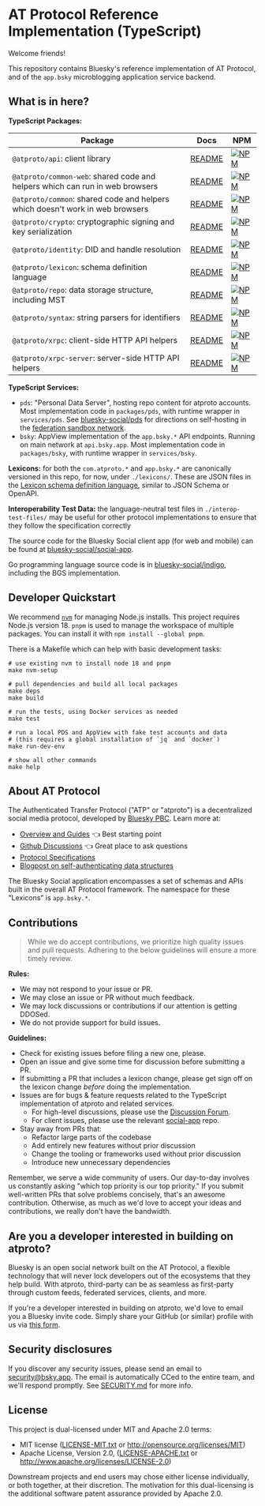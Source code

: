 # AT Protocol Reference Implementation (TypeScript)

Welcome friends!

This repository contains Bluesky's reference implementation of AT Protocol, and of the `app.bsky` microblogging application service backend.

## What is in here?

**TypeScript Packages:**

| Package                                                                       | Docs                                       | NPM                                                                                                             |
| ----------------------------------------------------------------------------- | ------------------------------------------ | --------------------------------------------------------------------------------------------------------------- |
| `@atproto/api`: client library                                                | [README](./packages/api/README.md)         | [![NPM](https://img.shields.io/npm/v/@atproto/api)](https://www.npmjs.com/package/@atproto/api)                 |
| `@atproto/common-web`: shared code and helpers which can run in web browsers  | [README](./packages/common-web/README.md)  | [![NPM](https://img.shields.io/npm/v/@atproto/common-web)](https://www.npmjs.com/package/@atproto/common-web)   |
| `@atproto/common`: shared code and helpers which doesn't work in web browsers | [README](./packages/common/README.md)      | [![NPM](https://img.shields.io/npm/v/@atproto/common)](https://www.npmjs.com/package/@atproto/common)           |
| `@atproto/crypto`: cryptographic signing and key serialization                | [README](./packages/crypto/README.md)      | [![NPM](https://img.shields.io/npm/v/@atproto/crypto)](https://www.npmjs.com/package/@atproto/crypto)           |
| `@atproto/identity`: DID and handle resolution                                | [README](./packages/identity/README.md)    | [![NPM](https://img.shields.io/npm/v/@atproto/identity)](https://www.npmjs.com/package/@atproto/identity)       |
| `@atproto/lexicon`: schema definition language                                | [README](./packages/lexicon/README.md)     | [![NPM](https://img.shields.io/npm/v/@atproto/lexicon)](https://www.npmjs.com/package/@atproto/lexicon)         |
| `@atproto/repo`: data storage structure, including MST                        | [README](./packages/repo/README.md)        | [![NPM](https://img.shields.io/npm/v/@atproto/repo)](https://www.npmjs.com/package/@atproto/repo)               |
| `@atproto/syntax`: string parsers for identifiers                             | [README](./packages/syntax/README.md)      | [![NPM](https://img.shields.io/npm/v/@atproto/syntax)](https://www.npmjs.com/package/@atproto/syntax)           |
| `@atproto/xrpc`: client-side HTTP API helpers                                 | [README](./packages/xrpc/README.md)        | [![NPM](https://img.shields.io/npm/v/@atproto/xrpc)](https://www.npmjs.com/package/@atproto/xrpc)               |
| `@atproto/xrpc-server`: server-side HTTP API helpers                          | [README](./packages/xrpc-server/README.md) | [![NPM](https://img.shields.io/npm/v/@atproto/xrpc-server)](https://www.npmjs.com/package/@atproto/xrpc-server) |

**TypeScript Services:**

- `pds`: "Personal Data Server", hosting repo content for atproto accounts. Most implementation code in `packages/pds`, with runtime wrapper in `services/pds`. See [bluesky-social/pds](https://github.com/bluesky-social/pds) for directions on self-hosting in the [federation sandbox network](https://atproto.com/blog/federation-developer-sandbox).
- `bsky`: AppView implementation of the `app.bsky.*` API endpoints. Running on main network at `api.bsky.app`. Most implementation code in `packages/bsky`, with runtime wrapper in `services/bsky`.

**Lexicons:** for both the `com.atproto.*` and `app.bsky.*` are canonically versioned in this repo, for now, under `./lexicons/`. These are JSON files in the [Lexicon schema definition language](https://atproto.com/specs/lexicon), similar to JSON Schema or OpenAPI.

**Interoperability Test Data:** the language-neutral test files in `./interop-test-files/` may be useful for other protocol implementations to ensure that they follow the specification correctly

The source code for the Bluesky Social client app (for web and mobile) can be found at [bluesky-social/social-app](https://github.com/bluesky-social/social-app).

Go programming language source code is in [bluesky-social/indigo](https://github.com/bluesky-social/indigo), including the BGS implementation.

## Developer Quickstart

We recommend [`nvm`](https://github.com/nvm-sh/nvm) for managing Node.js installs. This project requires Node.js version 18. `pnpm` is used to manage the workspace of multiple packages. You can install it with `npm install --global pnpm`.

There is a Makefile which can help with basic development tasks:

```shell
# use existing nvm to install node 18 and pnpm
make nvm-setup

# pull dependencies and build all local packages
make deps
make build

# run the tests, using Docker services as needed
make test

# run a local PDS and AppView with fake test accounts and data
# (this requires a global installation of `jq` and `docker`)
make run-dev-env

# show all other commands
make help
```

## About AT Protocol

The Authenticated Transfer Protocol ("ATP" or "atproto") is a decentralized social media protocol, developed by [Bluesky PBC](https://blueskyweb.xyz). Learn more at:

- [Overview and Guides](https://atproto.com/guides/overview) 👈 Best starting point
- [Github Discussions](https://github.com/bluesky-social/atproto/discussions) 👈 Great place to ask questions
- [Protocol Specifications](https://atproto.com/specs/atp)
- [Blogpost on self-authenticating data structures](https://blueskyweb.xyz/blog/3-6-2022-a-self-authenticating-social-protocol)

The Bluesky Social application encompasses a set of schemas and APIs built in the overall AT Protocol framework. The namespace for these "Lexicons" is `app.bsky.*`.

## Contributions

> While we do accept contributions, we prioritize high quality issues and pull requests. Adhering to the below guidelines will ensure a more timely review.

**Rules:**

- We may not respond to your issue or PR.
- We may close an issue or PR without much feedback.
- We may lock discussions or contributions if our attention is getting DDOSed.
- We do not provide support for build issues.

**Guidelines:**

- Check for existing issues before filing a new one, please.
- Open an issue and give some time for discussion before submitting a PR.
- If submitting a PR that includes a lexicon change, please get sign off on the lexicon change _before_ doing the implementation.
- Issues are for bugs & feature requests related to the TypeScript implementation of atproto and related services.
  - For high-level discussions, please use the [Discussion Forum](https://github.com/bluesky-social/atproto/discussions).
  - For client issues, please use the relevant [social-app](https://github.com/bluesky-social/social-app) repo.
- Stay away from PRs that:
  - Refactor large parts of the codebase
  - Add entirely new features without prior discussion
  - Change the tooling or frameworks used without prior discussion
  - Introduce new unnecessary dependencies

Remember, we serve a wide community of users. Our day-to-day involves us constantly asking "which top priority is our top priority." If you submit well-written PRs that solve problems concisely, that's an awesome contribution. Otherwise, as much as we'd love to accept your ideas and contributions, we really don't have the bandwidth.

## Are you a developer interested in building on atproto?

Bluesky is an open social network built on the AT Protocol, a flexible technology that will never lock developers out of the ecosystems that they help build. With atproto, third-party can be as seamless as first-party through custom feeds, federated services, clients, and more.

If you're a developer interested in building on atproto, we'd love to email you a Bluesky invite code. Simply share your GitHub (or similar) profile with us via [this form](https://forms.gle/BF21oxVNZiDjDhXF9).

## Security disclosures

If you discover any security issues, please send an email to security@bsky.app. The email is automatically CCed to the entire team, and we'll respond promptly. See [SECURITY.md](https://github.com/bluesky-social/atproto/blob/main/SECURITY.md) for more info.

## License

This project is dual-licensed under MIT and Apache 2.0 terms:

- MIT license ([LICENSE-MIT.txt](https://github.com/bluesky-social/atproto/blob/main/LICENSE-MIT.txt) or http://opensource.org/licenses/MIT)
- Apache License, Version 2.0, ([LICENSE-APACHE.txt](https://github.com/bluesky-social/atproto/blob/main/LICENSE-APACHE.txt) or http://www.apache.org/licenses/LICENSE-2.0)

Downstream projects and end users may chose either license individually, or both together, at their discretion. The motivation for this dual-licensing is the additional software patent assurance provided by Apache 2.0.
